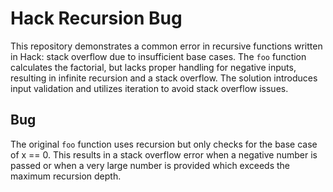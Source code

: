 # Hack Recursion Bug
This repository demonstrates a common error in recursive functions written in Hack: stack overflow due to insufficient base cases. The `foo` function calculates the factorial, but lacks proper handling for negative inputs, resulting in infinite recursion and a stack overflow.  The solution introduces input validation and utilizes iteration to avoid stack overflow issues.

## Bug
The original `foo` function uses recursion but only checks for the base case of x == 0.  This results in a stack overflow error when a negative number is passed or when a very large number is provided which exceeds the maximum recursion depth.